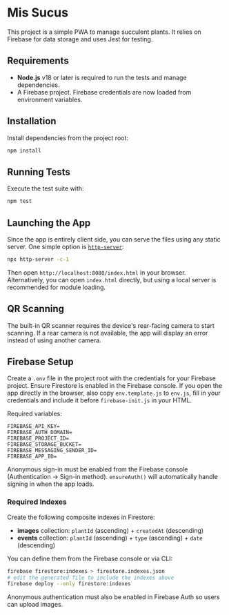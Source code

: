 # Mis Sucus

This project is a simple PWA to manage succulent plants. It relies on Firebase for data storage and uses Jest for testing.

## Requirements

- **Node.js** v18 or later is required to run the tests and manage dependencies.
- A Firebase project. Firebase credentials are now loaded from environment variables.

## Installation

Install dependencies from the project root:

```bash
npm install
```

## Running Tests

Execute the test suite with:

```bash
npm test
```

## Launching the App

Since the app is entirely client side, you can serve the files using any static server. One simple option is [`http-server`](https://www.npmjs.com/package/http-server):

```bash
npx http-server -c-1
```

Then open `http://localhost:8080/index.html` in your browser. Alternatively, you can open `index.html` directly, but using a local server is recommended for module loading.

## QR Scanning

The built-in QR scanner requires the device's rear-facing camera to start scanning. If a rear camera is not available, the app will display an error instead of using another camera.

## Firebase Setup

Create a `.env` file in the project root with the credentials for your Firebase project. Ensure Firestore is enabled in the Firebase console. If you open the app directly in the browser, also copy `env.template.js` to `env.js`, fill in your credentials and include it before `firebase-init.js` in your HTML.

Required variables:

```
FIREBASE_API_KEY=
FIREBASE_AUTH_DOMAIN=
FIREBASE_PROJECT_ID=
FIREBASE_STORAGE_BUCKET=
FIREBASE_MESSAGING_SENDER_ID=
FIREBASE_APP_ID=
```


Anonymous sign-in must be enabled from the Firebase console (Authentication → Sign-in method). `ensureAuth()` will automatically handle signing in when the app loads.

### Required Indexes

Create the following composite indexes in Firestore:

- **images** collection: `plantId` (ascending) + `createdAt` (descending)
- **events** collection: `plantId` (ascending) + `type` (ascending) + `date` (descending)

You can define them from the Firebase console or via CLI:

```bash
firebase firestore:indexes > firestore.indexes.json
# edit the generated file to include the indexes above
firebase deploy --only firestore:indexes
```

Anonymous authentication must also be enabled in Firebase Auth so users can upload images.


